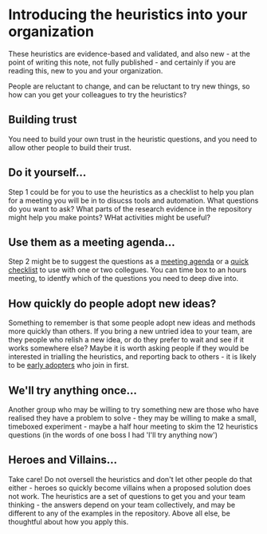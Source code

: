 # Introducing the heuristics into your organization

These heuristics are evidence-based and validated, and also new - at the point of writing this note, not fully published - and certainly if you are reading this, new to you and your organization.

People are reluctant to change, and can be reluctant to try new things, so how can you get your colleagues to try the heuristics?

## Building trust

You need to build your own trust in the heuristic questions, and you need to allow other people to build their trust.

## Do it yourself...

Step 1 could be for you to use the heuristics as a checklist to help you plan for a meeting you will be in to disucss tools and automation.
What questions do you want to ask? What parts of the research evidence in the repository might help you make points? WHat activities might be useful?

## Use them as a meeting agenda...

Step 2 might be to suggest the questions as a [meeting agenda](Heuristics-list-for-quick-meeting.pdf) or a [quick checklist](Heuristics-fast-path.md) to use with one or two collegues. You can time box to an hours meeting, to identfy which of the questions you need to deep dive into.

## How quickly do people adopt new ideas?

Something to remember is that some people adopt new ideas and methods more quickly than others. 
If you bring a new untried idea to your team, are they people who relish a new idea, or do they prefer to wait and see if it works somewhere else?
Maybe it is worth asking people if they would be interested in trialling the heuristics, and reporting back to others - it is likely to be [early adopters](https://en.wikipedia.org/wiki/Early_adopter) who join in first.

## We'll try anything once...

Another group who may be willing to try something new are those who have realised they have a problem to solve - they may be willing to make a small, timeboxed experiment - maybe a half hour meeting to skim the 12 heuristics questions (in the words of one boss I had 'I'll try anything now') 


## Heroes and Villains...

Take care! 
Do not oversell the heuristics and don't let other people do that either - heroes so quickly become villains when a proposed solution does not work. 
The heuristics are a set of questions to get you and your team thinking - the answers depend on your team collectively, and may be different to any of the examples in the repository.
Above all else, be thoughtful about how you apply this.

